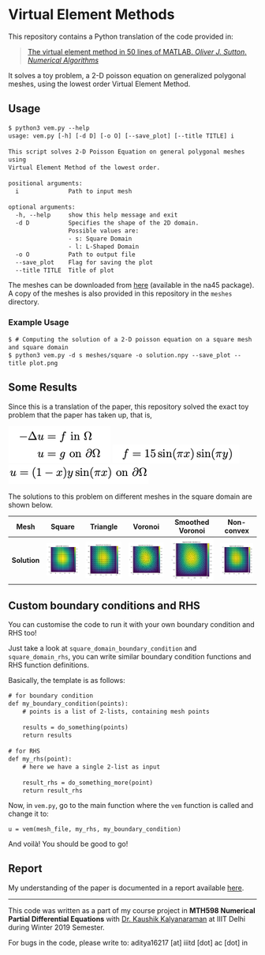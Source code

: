 # Virtual Element Methods

This repository contains a Python translation of the code provided in:

>[The virtual element method in 50 lines of MATLAB. *Oliver J. Sutton*. *Numerical Algorithms*](https://dl.acm.org/doi/10.1007/s11075-016-0235-3)

It solves a toy problem, a 2-D poisson equation on generalized polygonal meshes, using the lowest order Virtual Element Method.


## Usage

```
$ python3 vem.py --help
usage: vem.py [-h] [-d D] [-o O] [--save_plot] [--title TITLE] i

This script solves 2-D Poisson Equation on general polygonal meshes using
Virtual Element Method of the lowest order.

positional arguments:
  i              Path to input mesh

optional arguments:
  -h, --help     show this help message and exit
  -d D           Specifies the shape of the 2D domain.
                 Possible values are:
                 - s: Square Domain
                 - l: L-Shaped Domain
  -o O           Path to output file
  --save_plot    Flag for saving the plot
  --title TITLE  Title of plot
```

The meshes can be downloaded from [here](http://www.netlib.org/numeralgo/) (available in the na45 package). A copy of the meshes is also provided in this repository in the `meshes` directory.


### Example Usage

```
$ # Computing the solution of a 2-D poisson equation on a square mesh and square domain
$ python3 vem.py -d s meshes/square -o solution.npy --save_plot --title plot.png
```

## Some Results

Since this is a translation of the paper, this repository solved the exact toy problem that the paper has taken up, that is,

![problem](assets/problem.png "Problem")
![rhs](assets/rhs.png "RHS")
![boundary](assets/boundary.png "boundary")

The solutions to this problem on different meshes in the square domain are shown below.

| **Mesh** | Square | Triangle | Voronoi | Smoothed Voronoi | Non-convex |
| -------- | ------------- | ------------- | ------------- | ------------- | ------------- |
| **Solution** | <img src="assets/plots/u_sd_s.png" width=1200px /> | <img src="assets/plots/u_sd_t.png" width=1200px /> | <img src="assets/plots/u_sd_v.png" width=1200px /> | <img src="assets/plots/u_sd_sv.png" width=1200px /> | <img src="assets/plots/u_sd_nc.png" width=1200px /> |


## Custom boundary conditions and RHS

You can customise the code to run it with your own boundary condition and RHS too!

Just take a look at `square_domain_boundary_condition` and `square_domain_rhs`, you can write similar boundary condition functions and RHS function definitions. 

Basically, the template is as follows:

```
# for boundary condition
def my_boundary_condition(points):
	# points is a list of 2-lists, containing mesh points

	results = do_something(points)
	return results

# for RHS
def my_rhs(point):
    # here we have a single 2-list as input

    result_rhs = do_something_more(point)
    return result_rhs
```

Now, in `vem.py`, go to the main function where the `vem` function is called and change it to:

```
u = vem(mesh_file, my_rhs, my_boundary_condition)
```

And voilà! You should be good to go! 

## Report

My understanding of the paper is documented in a report available [here](https://justachetan.github.io/proposts/NPDE_report.pdf).


- - -

This code was written as a part of my course project in **MTH598 Numerical Partial Differential Equations** with [Dr. Kaushik Kalyanaraman](https://www.iiitd.ac.in/kaushik) at IIIT Delhi during Winter 2019 Semester. 

For bugs in the code, please write to: aditya16217 [at] iiitd [dot] ac [dot] in



